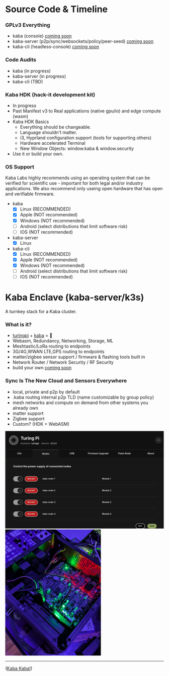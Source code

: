 # Source Code & Timeline

### GPLv3 Everything

- kaba (console) [coming soon](https://github.com/kaba-labs)
- kaba-server (p2p/sync/websockets/policy/peer-seed) [coming soon](https://github.com/kaba-labs)
- kaba-cli (headless-console) [coming soon](https://github.com/kaba-labs)

### Code Audits

- kaba (in progress)
- kaba-server (in progress)
- kaba-cli (TBD)

### Kaba HDK (hack-it development kit)

- In progress
- Past Manifest v3 to Real applications (native gpu/io) and edge compute (wasm)
- Kaba HDK Basics
    - Everything should be changeable.
    - Language shouldn't matter.
    - i3, Hyprland configuration support (tools for supporting others)
    - Hardware accelerated Terminal
    - New Window Objects: window.kaba & window.security
- Use it or build your own.

### OS Support

Kaba Labs highly recommends using an operating system that can be verified for scientific use - important for both legal and/or industry applications. We also recommend only useing open hardware that has open and verifiable firmware.

- kaba
    - [x] Linux (RECOMMENDED)
    - [x] Apple (NOT recommended)
    - [x] Windows (NOT recommended)
    - [ ] Android (select distributions that limit software risk)
    - [ ] IOS (NOT recommended)
- kaba-server
    - [x] Linux
- kaba-cli
    - [x] Linux (RECOMMENDED)
    - [x] Apple (NOT recommended)
    - [x] Windows (NOT recommended)
    - [ ] Android (select distributions that limit software risk)
    - [ ] IOS (NOT recommended)

# Kaba Enclave (kaba-server/k3s)

A turnkey stack for a Kaba cluster.

### What is it?

- [turingpi](https://turingpi.com/) + [kaba](https://kaba.ai) = 💝
- Webasm, Redundancy, Networking, Storage, ML
- Meshtastic/LoRa routing to endpoints
- 3G/4G,WWAN LTE,GPS routing to endpoints
- matter/zigbee sensor support / firmware & flashing tools built in
- Network Router / Network Security / RF Security
- build your own [coming soon](https://github.com/kaba-labs)

### Sync Is The New Cloud and Sensors Everywhere

- local, private and p2p by default
- .kaba routing internal p2p TLD (name customizable by group policy)
- mesh networks and compute on demand from other systems you already own
- matter support
- Zigbee support
- Custom? (HDK + WebASM)

![kaba-server-turing-pi](https://github.com/kaba-labs/.github/blob/main/profile/images/kaba-server-turing-pi.png?raw=true)
<img height="400px" src="https://github.com/kaba-labs/.github/blob/main/profile/images/kaba-enclave.jpg?raw=true" alt="kaba-enclave">

---

([Kaba Kaba!](https://kaba.ai))
